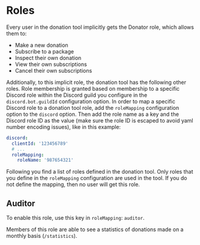# Roles

Every user in the donation tool implicitly gets the Donator role, which allows them to:
- Make a new donation
- Subscribe to a package
- Inspect their own donation
- View their own subscriptions
- Cancel their own subscriptions

Additionally, to this implicit role, the donation tool has the following other roles.
Role membership is granted based on membership to a specific Discord role within the Discord guild you configure in the `discord.bot.guildId` configuration option.
In order to map a specific Discord role to a donation tool role, add the `roleMapping` configuration option to the `discord` option.
Then add the role name as a key and the Discord role ID as the value (make sure the role ID is escaped to avoid yaml number encoding issues), like in this example:

```yaml
discord:
  clientId: '123456789'
  # ...
  roleMapping:
    roleName: '987654321'
```

Following you find a list of roles defined in the donation tool.
Only roles that you define in the `roleMapping` configuration are used in the tool.
If you do not define the mapping, then no user will get this role.

## Auditor

To enable this role, use this key in `roleMapping`: `auditor`.

Members of this role are able to see a statistics of donations made on a monthly basis (`/statistics`).
